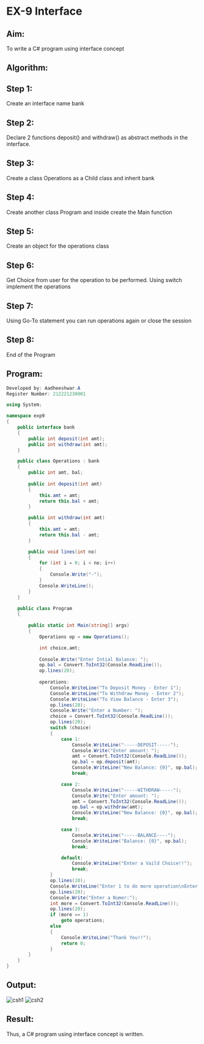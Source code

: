 # EX-9 Interface

## Aim:
To write a C# program using interface concept

## Algorithm:
## Step 1:
Create an interface name bank

## Step 2:
Declare 2 functions deposit() and withdraw() as abstract methods in the interface.

## Step 3:
Create a class Operations as a Child class and inherit bank

## Step 4:
Create another class Program and inside create the Main function

## Step 5:
Create an object for the operations class

## Step 6:
Get Choice from user for the operation to be performed. Using switch implement the operations

## Step 7:
Using Go-To statement you can run operations again or close the session

## Step 8:
End of the Program

## Program:
```cs
Developed by: Aadheeshwar.A
Register Number: 212221230001

using System;

namespace exp9
{
    public interface bank
    {
        public int deposit(int amt);
        public int withdraw(int amt);
    } 

    public class Operations : bank
    {
        public int amt, bal;
        
        public int deposit(int amt)
        {
            this.amt = amt;
            return this.bal + amt;
        }

        public int withdraw(int amt)
        {
            this.amt = amt;
            return this.bal - amt;
        }

        public void lines(int no)
        {
            for (int i = 0; i < no; i++)
            {
                Console.Write("-");
            }
            Console.WriteLine();
        }
    }

    public class Program
    {
        
        public static int Main(string[] args)
        {
            Operations op = new Operations();

            int choice,amt;
            
            Console.Write("Enter Intial Balance: ");
            op.bal = Convert.ToInt32(Console.ReadLine());
            op.lines(20);
            
            operations:
                Console.WriteLine("To Deposit Money - Enter 1");
                Console.WriteLine("To Withdraw Money - Enter 2");
                Console.WriteLine("To View Balance - Enter 3");
                op.lines(20);
                Console.Write("Enter a Number: ");
                choice = Convert.ToInt32(Console.ReadLine());
                op.lines(20);
                switch (choice)
                {
                    case 1:
                        Console.WriteLine("-----DEPOSIT-----");
                        Console.Write("Enter amount: ");
                        amt = Convert.ToInt32(Console.ReadLine());
                        op.bal = op.deposit(amt);
                        Console.WriteLine("New Balance: {0}", op.bal);
                        break;

                    case 2:
                        Console.WriteLine("-----WITHDRAW-----");
                        Console.Write("Enter amount: ");
                        amt = Convert.ToInt32(Console.ReadLine());
                        op.bal = op.withdraw(amt);
                        Console.WriteLine("New Balance: {0}", op.bal);
                        break;

                    case 3:
                        Console.WriteLine("-----BALANCE----");
                        Console.WriteLine("Balance: {0}", op.bal);
                        break;

                    default:
                        Console.WriteLine("Enter a Vaild Choice!!");
                        break;
                }
                op.lines(20);
                Console.WriteLine("Enter 1 to do more operation\nEnter 2 to close session");
                op.lines(20);
                Console.Write("Enter a Numer:");
                int more = Convert.ToInt32(Console.ReadLine());
                op.lines(20);
                if (more == 1)
                    goto operations;
                else
                {
                    Console.WriteLine("Thank You!!");
                    return 0;
                }
        }
    }
}
```
## Output:
![csh1](https://github.com/Vineesh-AI-DS/Interface/assets/93427254/4ff3d79c-07f3-4117-8e3d-b3b81238bb6d)
![csh2](https://github.com/Vineesh-AI-DS/Interface/assets/93427254/1e458c4a-7872-4104-9468-9bdc364a577b)
## Result:
Thus, a C# program using interface concept is written.
